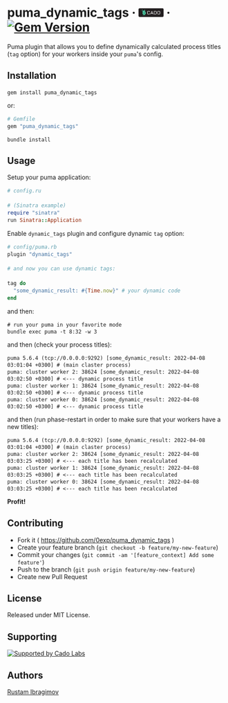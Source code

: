 # puma_dynamic_tags &middot; <a target="_blank" href="https://github.com/Cado-Labs"><img src="https://github.com/Cado-Labs/cado-labs-logos/raw/main/cado_labs_badge.svg" alt="Supported by Cado Labs" style="max-width: 100%; height: 20px"></a> &middot; [![Gem Version](https://badge.fury.io/rb/puma_dynamic_tags.svg)](https://badge.fury.io/rb/puma_dynamic_tags)

Puma plugin that allows you to define dynamically calculated process titles (`tag` option) for your workers inside your `puma`'s config.

## Installation

```shell
gem install puma_dynamic_tags
```

or:

```ruby
# Gemfile
gem "puma_dynamic_tags"
```

```shell
bundle install
```

## Usage

Setup your puma application:

```ruby
# config.ru

# (Sinatra example)
require "sinatra"
run Sinatra::Application
```

Enable `dynamic_tags` plugin and configure dynamic `tag` option:

```ruby
# config/puma.rb
plugin "dynamic_tags"

# and now you can use dynamic tags:

tag do
  "some_dynamic_result: #{Time.now}" # your dynamic code
end
```

and then:

```shell
# run your puma in your favorite mode
bundle exec puma -t 8:32 -w 3
```

and then (check your process titles):

```shell
puma 5.6.4 (tcp://0.0.0.0:9292) [some_dynamic_result: 2022-04-08 03:01:04 +0300] # (main claster process)
puma: cluster worker 2: 38624 [some_dynamic_result: 2022-04-08 03:02:50 +0300] # <--- dynamic process title
puma: cluster worker 1: 38624 [some_dynamic_result: 2022-04-08 03:02:50 +0300] # <--- dynamic process title
puma: cluster worker 0: 38624 [some_dynamic_result: 2022-04-08 03:02:50 +0300] # <--- dynamic process title
```

and then (run phase-restart in order to make sure that your workers have a new titles):

```shell
puma 5.6.4 (tcp://0.0.0.0:9292) [some_dynamic_result: 2022-04-08 03:01:04 +0300] # (main claster process)
puma: cluster worker 2: 38624 [some_dynamic_result: 2022-04-08 03:03:25 +0300] # <--- each title has been recalculated
puma: cluster worker 1: 38624 [some_dynamic_result: 2022-04-08 03:03:25 +0300] # <--- each title has been recalculated
puma: cluster worker 0: 38624 [some_dynamic_result: 2022-04-08 03:03:25 +0300] # <--- each title has been recalculated
````

**Profit!**

## Contributing

- Fork it ( https://github.com/0exp/puma_dynamic_tags )
- Create your feature branch (`git checkout -b feature/my-new-feature`)
- Commit your changes (`git commit -am '[feature_context] Add some feature'`)
- Push to the branch (`git push origin feature/my-new-feature`)
- Create new Pull Request

## License

Released under MIT License.

## Supporting

<a href="https://github.com/Cado-Labs">
  <img src="https://github.com/Cado-Labs/cado-labs-logos/blob/main/cado_labs_logo.png" alt="Supported by Cado Labs" />
</a>

## Authors

[Rustam Ibragimov](https://github.com/0exp)

